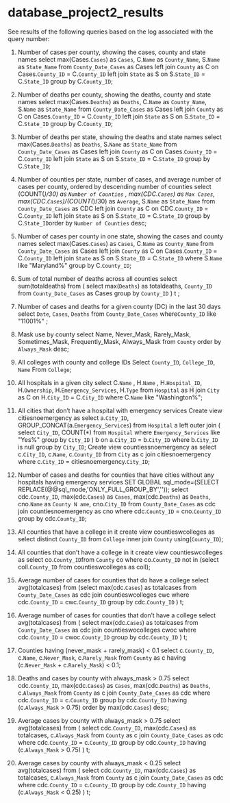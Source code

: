 # database_project2_results

See results of the following queries based on the log associated with the query number:

1) Number of cases per county, showing the cases, county and state names
select max(Cases.`Cases`) as `Cases`, C.`Name` as `County_Name`, S.`Name` as `State_Name`  from `County_Date_Cases` as Cases left join `County` as C on Cases.`County_ID` = C.`County_ID`  left join `State` as S on S.`State_ID` = C.`State_ID` group by C.`County_ID`;

2) Number of deaths per county, showing the deaths, county and state names
select max(Cases.`Deaths`) as `Deaths`, C.`Name` as `County_Name`, S.`Name` as `State_Name` from `County_Date_Cases` as Cases left join `County` as C on Cases.`County_ID` = C.`County_ID`  left join `State` as S on S.`State_ID` = C.`State_ID` group by C.`County_ID`;

3) Number of deaths per state, showing the deaths and state names
select max(Cases.`Deaths`) as `Deaths`, S.`Name` as `State_Name` from `County_Date_Cases` as Cases left join `County` as C on Cases.`County_ID` = C.`County_ID` left join `State` as S on S.`State_ID` = C.`State_ID` group by C.`State_ID`;

4) Number of counties per state, number of cases, and average number of cases per county, ordered by descending number of counties
select (COUNT(*)/30) as `Number of Counties` , max(CDC.`Cases`) as `Max Cases`,   max(CDC.`Cases`)/(COUNT(*)/30) as `Average`, S.`Name` as `State_Name` from `County_Date_Cases` as CDC left join `County` as C on CDC.`County_ID` = C.`County_ID` left join `State` as S on S.`State_ID` = C.`State_ID` group by C.`State_ID`order by `Number of Counties` desc;

5) Number of cases per county in one state, showing the cases and county names
select max(Cases.`Cases`) as `Cases`, C.`Name` as `County_Name` from `County_Date_Cases` as Cases left join `County` as C on Cases.`County_ID` = C.`County_ID` left join `State` as S on S.`State_ID` = C.`State_ID` where S.`Name` like "Maryland%" group by C.`County_ID`;

6) Sum of total number of deaths across all counties 
select sum(totaldeaths)  from ( select max(`Deaths`) as totaldeaths, `County_ID` from `County_Date_Cases` as Cases group by `County_ID` ) t ;

7) Number of cases and deaths for a given county (DC) in the last 30 days
select `Date`, `Cases`, `Deaths`  from `County_Date_Cases` where`County_ID` like "11001%" ;

8) Mask use by county
select Name, Never_Mask, Rarely_Mask, Sometimes_Mask, Frequently_Mask, Always_Mask  from `County` order by `Always_Mask` desc;

9) All colleges with county and college IDs
Select `County_ID`, `College_ID`, `Name`  From `College`;

10) All hospitals in a given city
select C.`Name` , H.`Name` , H.`Hospital_ID`, H.`Ownership`, H.`Emergency_Services`, H.`Type`  from `Hospital` as H join `City` as C on H.`City_ID` = C.`City_ID` where C.`Name` like "Washington%";

11) All cities that don’t have a hospital with emergency services
Create view citiesnoemergency as select a.`City_ID`, GROUP_CONCAT(a.`Emergency_Services`) from `Hospital` a  left outer join ( select `City_ID`, COUNT(*) from `Hospital` where `Emergency_Services` like "Yes%" group by  `City_ID` ) b on a.`City_ID` = b.`City_ID` where b.`City_ID` is null group by `City_ID`;
Create view countiessnoemergency as select c.`City_ID`, c.`Name`, c.`County_ID` from `City` as c join citiesnoemergency where c.`City_ID` = citiesnoemergency.`City_ID`;

12) Number of cases and deaths for counties that have cities without any hospitals having emergency services
SET GLOBAL sql_mode=(SELECT REPLACE(@@sql_mode,'ONLY_FULL_GROUP_BY',''));
select cdc.`County_ID`, max(cdc.`Cases`) as `Cases`, max(cdc.`Deaths`) as `Deaths`, cno.`Name` as `County N ame`, cno.`City_ID` from `County_Date_Cases` as cdc join countiesnoemergency as cno where cdc.`County_ID` = cno.`County_ID` group by cdc.`County_ID`;

13) All counties that have a college in it
create view countieswcolleges as select distinct `County_ID` from `College` inner join `County` using(`County_ID`);

14) All counties that don’t have a college in it
create view countieswcolleges as select co.`County_ID`from `County` co where co.`County_ID` not in (select coll.`County_ID` from countieswcolleges as coll);

15) Average number of cases for counties that do have a college
select avg(totalcases) from (select max(cdc.`Cases`) as totalcases from `County_Date_Cases` as cdc  join countieswcolleges cwc where cdc.`County_ID` = cwc.`County_ID` group by cdc.`County_ID` ) t;

16) Average number of cases for counties that don’t have a college
select avg(totalcases) from ( select max(cdc.`Cases`) as totalcases from `County_Date_Cases` as cdc join countieswocolleges cwoc  where cdc.`County_ID` = cwoc.`County_ID` group by cdc.`County_ID` ) t;

17) Counties having (never_mask + rarely_mask) < 0.1
select c.`County_ID`, c.`Name`, c.`Never_Mask`, c.`Rarely_Mask` from `County` as c having (c.`Never_Mask` + c.`Rarely_Mask`) < 0.1;

18) Deaths and cases by county with always_mask > 0.75
select cdc.`County_ID`, max(cdc.`Cases`) as `Cases`, max(cdc.`Deaths`) as `Deaths`, c.`Always_Mask` from `County` as c join `County_Date_Cases` as cdc where cdc.`County_ID` = c.`County_ID` group by cdc.`County_ID` having (c.`Always_Mask` > 0.75) order by max(cdc.`Cases`) desc;

19) Average cases by county with always_mask > 0.75
select avg(totalcases) from (  select cdc.`County_ID`, max(cdc.`Cases`) as totalcases, c.`Always_Mask` from `County` as c  join `County_Date_Cases` as cdc  where cdc.`County_ID` = c.`County_ID` group by cdc.`County_ID` having (c.`Always_Mask` > 0.75) ) t;

20) Average cases by county with always_mask < 0.25
select avg(totalcases)  from ( select cdc.`County_ID`, max(cdc.`Cases`) as totalcases, c.`Always_Mask`  from `County` as c  join `County_Date_Cases` as cdc  where cdc.`County_ID` = c.`County_ID` group by cdc.`County_ID`  having (c.`Always_Mask` < 0.25)  ) t;
